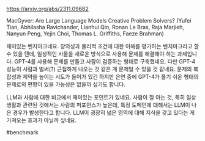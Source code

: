 https://arxiv.org/abs/2311.09682

MacGyver: Are Large Language Models Creative Problem Solvers? (Yufei Tian, Abhilasha Ravichander, Lianhui Qin, Ronan Le Bras, Raja Marjieh, Nanyun Peng, Yejin Choi, Thomas L. Griffiths, Faeze Brahman)

재미있는 벤치마크네요. 창의성과 물리적 조건에 대한 이해를 평가하는 벤치마크라고 할 수 있을 텐데, 일상적인 사물을 새로운 방식으로 사용해 문제를 해결해야 하는 과제입니다. GPT-4를 사용해 문제를 만들고 사람이 검증하는 형태로 구축했네요. 다만 GPT-4 성능이 사람과 벌써(?) 근접하게 나오는 것 같은 게 문제일 수 있을 것 같네요. 문제의 복잡성과 제약을 높이는 시도가 들어가 있긴 하지만 은연 중에 GPT-4가 풀기 쉬운 형태의 문제로의 편향이 있을 가능성은 없을까 싶기도 합니다.

LLM과 사람에 대한 비교에서 재미있는 포인트가 있네요. 사람이 잘 아는 것, 특히 일상 생활과 관련된 것에서는 사람의 퍼포먼스가 높은데, 특정 도메인에 대해서는 LLM이 나은 경우가 발생한다고 합니다. LLM이 굉장히 넓은 영역에 대해 지식을 갖고 있다는 게 가져오는 효과가 아닐까 싶네요.

#benchmark 